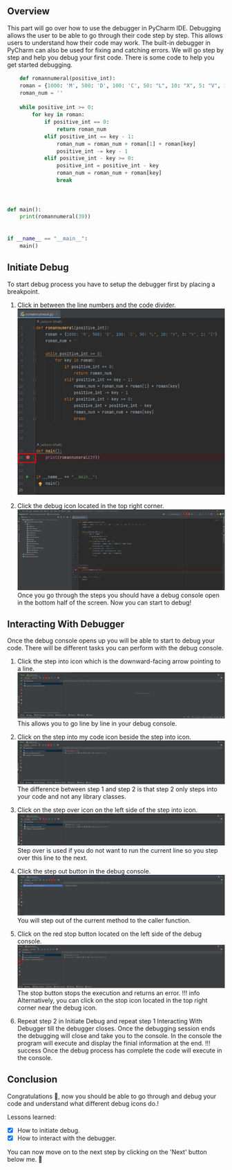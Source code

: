 ## Overview

This part will go over how to use the debugger in PyCharm IDE. Debugging allows the user to be able to go through their code step by step. This allows users to understand how their code may work. The built-in debugger in PyCharm can also be used for fixing and catching errors. We will go step by step and help you debug your first code. There is some code to help you get started debugging.

``` py
    def romannumeral(positive_int):
    roman = {1000: 'M', 500: 'D', 100: 'C', 50: "L", 10: "X", 5: "V", 1: "I"}
    roman_num = ''

    while positive_int >= 0:
        for key in roman:
            if positive_int == 0:
                return roman_num
            elif positive_int == key - 1:
                roman_num = roman_num + roman[1] + roman[key]
                positive_int -= key - 1
            elif positive_int - key >= 0:
                positive_int = positive_int - key
                roman_num = roman_num + roman[key]
                break



def main():
    print(romannumeral(39))


if __name__ == "__main__":
    main()
```

## Initiate Debug

To start debug process you have to setup the debugger first by placing a breakpoint. 

1. Click in between the line numbers and the code divider.
![Breakpoint](/images/debug-photo/Breakpoint.png)

2. Click the debug icon located in the top right corner.
![Debug Icon](/images/debug-photo/debugIcon.png)Once you go through the steps you should have a debug console open in the bottom half of the screen. Now you can start to debug!

## Interacting With Debugger

Once the debug console opens up you will be able to start to debug your code. There will be different tasks you can perform with the debug console.

1. Click the step into icon which is the downward-facing arrow pointing to a line.
![Step Into Icon](/images/debug-photo/stepInto.png)
This allows you to go line by line in your debug console.

2. Click on the step into my code icon beside the step into icon.
![Step Into My Code Icon](/images/debug-photo/stepIntoMyCode.png)
The difference between step 1 and step 2 is that step 2 only steps into your code and not any library classes.

3. Click on the step over icon on the left side of the step into icon.
![Step Over](/images/debug-photo/stepOver.png)
Step over is used if you do not want to run the current line so you step over this line to the next.

4. Click the step out button in the debug console.
![Step Out](/images/debug-photo/stepOut.png)
You will step out of the current method to the caller function.

5. Click on the red stop button located on the left side of the debug console.
![Stop](/images/debug-photo/stop.png)
The stop button stops the execution and returns an error.
!!! info
        Alternatively, you can click on the stop icon located in the top right corner near the debug icon.

6. Repeat step 2 in Initiate Debug and repeat step 1 Interacting With Debugger till the debugger closes.
Once the debugging session ends the debugging will close and take you to the console. In the console the program will execute and display the finial information at the end. 
!!! success
    Once the debug process has complete the code will execute in the console.

## Conclusion

Congratulations 🎉, now you should be able to go through and debug your code and understand what different debug icons do.!

Lessons learned:

- [x] How to initiate debug.
- [x] How to interact with the debugger.

You can now move on to the next step by clicking on the 'Next' button below me. :partying_face: